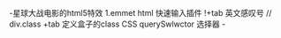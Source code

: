 -星球大战电影的html5特效
    1.emmet html 快速输入插件
    !+tab    英文感叹号
     // div.class +tab 定义盒子的class
    CSS querySwlwctor 选择器 -